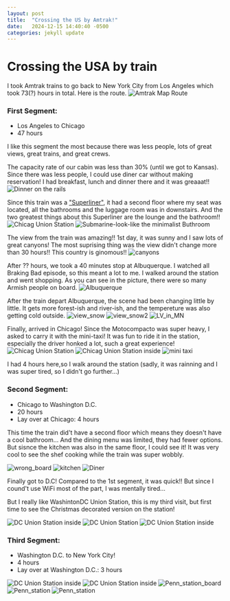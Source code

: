 ```yaml
---
layout: post
title:  "Crossing the US by Amtrak!"
date:   2024-12-15 14:40:40 -0500
categories: jekyll update
---
```


# Crossing the USA by train

I took Amtrak trains to go back to New York City from Los Angeles which took 73(?) hours in total. Here is the route.
![Amtrak Map Route](/assets/img/2024/12/14/crossing-the-US-by-Amtrak/Screenshot%202024-11-19%20at%2012.41.10 PM.png "Amtrak Map Route")

### First Segment:
- Los Angeles to Chicago
- 47 hours 

I like this segment the most because there was less people, lots of great views, great trains, and great crews.

The capacity rate of our cabin was less than 30% (until we got to Kansas).
Since there was less people, I could use diner car without making reservation! I had breakfast, lunch and dinner there and it was greaaat!!
![Dinner on the rails](/assets/img/2024/12/14/crossing-the-US-by-Amtrak/IMG_3664.JPG "Dinner on the rail")

Since this train was a ["Superliner"](https://amtrakguide.com/2022/01/06/superliner-trains-layout-routes/), it had a second floor where my seat was located, all the bathrooms and the luggage room was in downstairs.
And the two greatest things about this Superliner are the lounge and the bathroom!!
![Chicag Union Station](/assets/img/2024/12/14/crossing-the-US-by-Amtrak/IMG_3682.JPG "Chicag Union Station")
![Submarine-look-like the minimalist Buthroom](../_site/assets/img/2024/12/14/crossing-the-US-by-Amtrak/IMG_3832.JPG "Submarine-look-like Buthroom")

The view from the train was amazing!! 1st day, it was sunny and I saw lots of great canyons! The most suprising thing was the view didn't change more than 30 hours!! This country is ginomous!!
![canyons](/assets/img/2024/12/14/crossing-the-US-by-Amtrak/IMG_3710.JPG "canyons")

After ?? hours, we took a 40 minutes stop at Albuquerque.
I watched all Braking Bad episode, so this meant a lot to me. I walked around the station and went shopping. As you can see in the picture, there were so many Armish people on board.
![Albuquerque](/assets/img/2024/12/14/crossing-the-US-by-Amtrak/IMG_3728.JPG "Albuquerque")

After the train depart Albuquerque, the scene had been changing little by little. It gets more forest-ish and river-ish, and the tempereture was also getting cold outside.
![view_snow](/assets/img/2024/12/14/crossing-the-US-by-Amtrak/IMG_3777.JPG "view_snow")
![view_snow2](/assets/img/2024/12/14/crossing-the-US-by-Amtrak/IMG_3785.JPG "view_snow2")
![LV_in_MN](/assets/img/2024/12/14/crossing-the-US-by-Amtrak/IMG_3767.JPG "LV_in_MN")



Finally, arrived in Chicago! Since the Motocompacto was super heavy, I asked to carry it with the mini-taxi! It was fun to ride it in the station, especially the driver honked a lot, such a great experience!
![Chicag Union Station](/assets/img/2024/12/14/crossing-the-US-by-Amtrak/IMG_3858.JPG "Chicag Union Station")
![Chicag Union Station inside](/assets/img/2024/12/14/crossing-the-US-by-Amtrak/IMG_3870.JPG "Chicag Union Station inside")
![mini taxi](/assets/img/2024/12/14/crossing-the-US-by-Amtrak/IMG_3841.JPG "mini taxi")


I had 4 hours here,so I walk around the station (sadly, it was rainning and I was super tired, so I didn't go further...)


### Second Segment:
- Chicago to Washington D.C.
- 20 hours
- Lay over at Chicago: 4 hours


This time the train did't have a second floor which means they doesn't have a cool bathroom...
And the dining menu was limited, they had fewer options. But sisnce the kitchen was also in the same floor, I could see it! It was very cool to see the shef cooking while the train was super wobbly.

![wrong_board](/assets/img/2024/12/14/crossing-the-US-by-Amtrak/IMG_3872.JPG "wrong_board")
![kitchen](/assets/img/2024/12/14/crossing-the-US-by-Amtrak/IMG_3879.JPG "kitchen")
![Diner](/assets/img/2024/12/14/crossing-the-US-by-Amtrak/IMG_3887.JPG "Diner")


Finally got to D.C! Compared to the 1st segment, it was quick!! But since I cound't use WiFi most of the part, I was mentally tired...

But I really like WashintonDC Union Station, this is my third visit, but first time to see the Christmas decorated version on the station!

![DC Union Station inside](/assets/img/2024/12/14/crossing-the-US-by-Amtrak/IMG_3910.JPG "Chicag Union Station inside")
![DC Union Station](/assets/img/2024/12/14/crossing-the-US-by-Amtrak/IMG_3912.JPG "Chicag Union Station")
![DC Union Station inside](/assets/img/2024/12/14/crossing-the-US-by-Amtrak/IMG_3946.JPG "Chicag Union Station inside")



### Third Segment:
- Washington D.C. to New York City!
- 4 hours
- Lay over at Washington D.C.: 3 hours


![DC Union Station inside](/assets/img/2024/12/14/crossing-the-US-by-Amtrak/IMG_3955.JPG "Chicag Union Station inside")
![DC Union Station inside](/assets/img/2024/12/14/crossing-the-US-by-Amtrak/IMG_3958.JPG "Chicag Union Station inside")
![Penn_station_board](/assets/img/2024/12/14/crossing-the-US-by-Amtrak/IMG_3959.JPG "Penn_station_board")
![Penn_station](/assets/img/2024/12/14/crossing-the-US-by-Amtrak/IMG_3967.JPG "Penn_station")
![Penn_station](/assets/img/2024/12/14/crossing-the-US-by-Amtrak/ "Penn_station")

